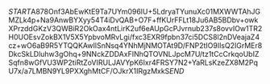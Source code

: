 $START$A878Onf3AbEwKtE9Ta7UYm096lU+5LdryaTYunuXc01MXWWTAhJGMZLk4p+Na9AnwBYXyy54T4iDvQAB+O7F+ffKUrFFLt18Ju6AB5BDbv+owkXPrzddGKzV3QWBiR2OkOax4ntLirK2uf6eAUpGcPJvrnub237s8ovvIOw1TR2H0UOEsvZokBX1V5X5YpbvoMRvLgi/fxc3EXR9fpbn37ci5DCS8l2nDVeajaZ4cz+wO6aB9R5YTQQKAwIlSnNsq4YNhMjNMOTAt9D/FNP2tIO9IlsQ2IGrMEr8DkcSkLDluhw3gOhq+9NNckZDDAxFINhQTOVNLJpcM7U/tz1tCcCrkqoUbIZSqfn8wGfVU3WP2tiRtZoVIRULJAVYpK6Ixr4FRSY7N2+YaRLsKzeZX8M2PqU7x/a7LMBN9YL9PXXghMtCF/OJkrX1IRgzMxkS$END$